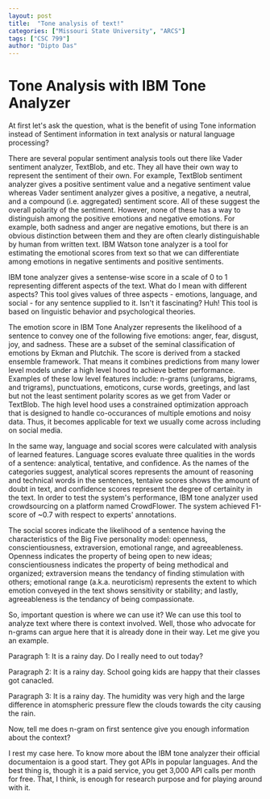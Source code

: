 ```yaml
---
layout: post
title:  "Tone analysis of text!"
categories: ["Missouri State University", "ARCS"]
tags: ["CSC 799"]
author: "Dipto Das"
---
```


# Tone Analysis with IBM Tone Analyzer

At first let's ask the question, what is the benefit of using Tone information instead of Sentiment information in text analysis or natural language processing?

There are several popular sentiment analysis tools out there like Vader sentiment analyzer, TextBlob, and etc. They all have their own way to represent the sentiment of their own. For example, TextBlob sentiment analyzer gives a positive sentiment value and a negative sentiment value whereas Vader sentiment analyzer gives a positive, a negative, a neutral, and a compound (i.e. aggregated) sentiment score. All of these suggest the overall polarity of the sentiment. However, none of these has a way to distinguish among the positive emotions and negative emotions. For example, both sadness and anger are negative emotions, but there is an obvious distinction between them and they are often clearly distinguishable by human from written text. IBM Watson tone analyzer is a tool for estimating the emotional scores from text so that we can differentiate among emotions in negative sentiments and positive sentiments.

IBM tone analyzer gives a sentense-wise score in a scale of 0 to 1 representing different aspects of the text. What do I mean with different aspects? This tool gives values of three aspects - emotions, language, and social - for any sentence supplied to it. Isn't it fascinating? Huh! This tool is based on linguistic behavior and psychological theories.

The emotion score in IBM Tone Analyzer represents the likelihood of a sentence to convey one of the following five emotions: anger, fear, disgust, joy, and sadness. These are a subset of the seminal classification of emotions by Ekman and Plutchik. The score is derived from a stacked ensemble framework. That means it combines predictions from many lower level models under a high level hood to achieve better performance. Examples of these low level features include: n-grams (unigrams, bigrams, and trigrams), punctuations, emoticons, curse words, greetings, and last but not the least sentiment polarity scores as we get from Vader or TextBlob. The high level hood uses a constrained optimization approach that is designed to handle co-occurances of multiple emotions and noisy data. Thus, it becomes applicable for text we usually come across including on social media.

In the same way, language and social scores were calculated with analysis of learned features. Language scores evaluate three qualities in the words of a sentence: analytical, tentative, and confidence. As the names of the categories suggest, analytical scores represents the amount of reasoning and technical words in the sentences, tentaive scores shows the amount of doubt in text, and confidence scores represent the degree of certainity in the text. In order to test the system's performance, IBM tone analyzer used crowdsourcing on a platform named CrowdFlower. The system achieved F1-score of ~0.7 with respect to experts' annotations.

The social scores indicate the likelihood of a sentence having the characteristics of the Big Five personality model: openness, conscientiousness, extraversion, emotional range, and agreeableness. Openness indicates the property of being open to new ideas; conscientiousness indicates the property of being methodical and organized; extraversion means the tendancy of finding stimulation with others; emotional range (a.k.a. neuroticism) represents the extent to which emotion conveyed 
in the text shows sensitivity or stability; and lastly, agreeableness is the tendancy of being compassionate.

So, important question is where we can use it? We can use this tool to analyze text where there is context involved. Well, those who advocate for n-grams can argue here that it is already done in their way. Let me give you an example.

Paragraph 1: It is a rainy day. Do I really need to out today?

Paragraph 2: It is a rainy day. School going kids are happy that their classes got canacled.

Paragraph 3: It is a rainy day. The humidity was very high and the large difference in atomspheric pressure flew the clouds towards the city causing the rain.

Now, tell me does n-gram on first sentence give you enough information about the context?

I rest my case here. To know more about the IBM tone analyzer their official documentaion is a good start. They got APIs in popular languages. And the best thing is, though it is a paid service, you get 3,000 API calls per month for free. That, I think, is enough for research purpose and for playing around with it.